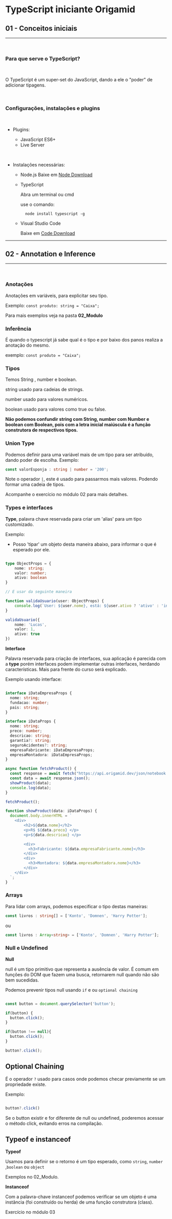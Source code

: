 # TypeScript iniciante Origamid

## 01 - Conceitos iniciais
<hr>

</br>

 ### Para que serve o TypeScript?

 </br>

 O TypeScript é um super-set do JavaScript, dando a ele o "poder" de adicionar tipagens.

</br>

 ### Configurações, instalações e plugins
 </br>

* Plugins:
 
    - JavaScript ES6+
    - Live Server

</br>

* Instalações necessárias:

    - Node.js
          Baixe em [Node Download](https://nodejs.org/en/download/)
            
    - TypeScript
               
         Abra um terminal ou cmd
               
         use o comando:
                 
        ~~~shell
          node install typescript -g
         ~~~

     - Visual Studio Code
              
         Baixe em [Code Download](https://code.visualstudio.com/download)
            

<hr>


## 02 - Annotation e Inference

<hr>

</br>


### Anotações

 Anotações em variáveis, para explicitar seu tipo.

Exemplo: `const produto: string = "Caixa";`

Para mais exemplos veja na pasta **02_Modulo**

### Inferência

É quando o typescript já sabe qual é o tipo e por baixo dos panos realiza a anotação do mesmo.

exemplo:  `const produto = "Caixa";`


### Tipos

Temos String , number e boolean.

string usado para cadeias de strings.

number usado para valores numéricos.

boolean usado para valores como true ou false.


**Não podemos confundir string com String, number com Number e boolean com Boolean, pois com a letra inicial maiúscula é a função construtora de respectivos tipos.**


### Union Type 

Podemos definir para uma variável mais de um tipo para ser atribuído, dando poder de escolha. Exemplo: 

~~~typescript 
const valorEsponja : string | number = '200';
~~~

Note o operador `|`, este é usado para passarmos mais valores. Podendo formar uma cadeia de tipos. 

Acompanhe o exercício no módulo 02 para mais detalhes.


### **Types e interfaces**

**Type**, palavra chave reservada para criar um 'alias' para um tipo customizado.

Exemplo: 

- Posso 'tipar' um objeto desta maneira abaixo, para informar o que é esperado por ele.

~~~typescript

type ObjectProps = {
    nome: string;
    valor: number;
    ativo: boolean
}

// E usar da seguinte maneira

function validaUsuario(user: ObjectProps) {
    console.log(`User: ${user.nome}, está: ${user.ativo ? 'ativo' : 'inativo'}`);
}

validaUsuario({
    nome: 'Lucas',
    valor: 1,
    ativo: true
})

~~~

**Interface**

Palavra reservada para criação de interfaces, sua aplicação é parecida com a **type** porém interfaces podem implementar outras interfaces, herdando características. Mais para frente do curso será explicado.

Exemplo usando interface:

~~~typescript

interface iDataEmpresaProps {
  nome: string;
  fundacao: number;
  pais: string;
}

interface iDataProps {
  nome: string;
  preco: number;
  descricao: string;
  garantia?: string;
  seguroAcidentes?: string;
  empresaFabricante: iDataEmpresaProps;
  empresaMontadora: iDataEmpresaProps;
}

async function fetchProduct() {
  const response = await fetch("https://api.origamid.dev/json/notebook.json");
  const data = await response.json();
  showProduct(data);
  console.log(data);
}

fetchProduct();

function showProduct(data: iDataProps) {
  document.body.innerHTML = `
    <div>
        <h2>${data.nome}</h2>
        <p>R$ ${data.preco} </p>
        <p>${data.descricao} </p>

        <div>
          <h3>Fabricante: ${data.empresaFabricante.nome}</h3>
        </div>
        <div>
          <h3>Montadora: ${data.empresaMontadora.nome}</h3>
        </div>
    </div>
  `;
}

~~~


### Arrays

Para lidar com arrays, podemos especificar o tipo destas maneiras:

```typescript
const livros : string[] = ['Konto', 'Domnen', 'Harry Potter'];
```

ou

```typescript
const livros : Array<string> = ['Konto', 'Domnen', 'Harry Potter'];
```

### Null e Undefined

**Null**

null é um tipo primitivo que representa a ausência de valor. É comum em funções do DOM que fazem uma busca, retornarem null quando não são bem sucedidas.

Podemos prevenir tipos null usando `if` e ou `optional chaining`

```typescript

const button = document.querySelector('button');

if(button) {
  button.click();
}

if(button !== null){
  button.click();
}

button?.click();

```

## Optional Chaining

É o operador `?` usado para casos onde podemos checar previamente se um propriedade existe.

Exemplo: 

```typescript

button?.click()

```

Se o button existir e for diferente de null ou undefined, poderemos acessar o método click, evitando erros na compilação.

## Typeof e instanceof 

**Typeof**

Usamos para definir se o retorno é  um tipo esperado, como `string`, `number` ,`boolean` ou `object`

Exemplos no 02_Modulo.

**Instanceof**

Com a palavra-chave instanceof podemos verificar se um objeto é uma instância (foi construído ou herda) de uma função construtora (class).

Exercício no módulo 03

